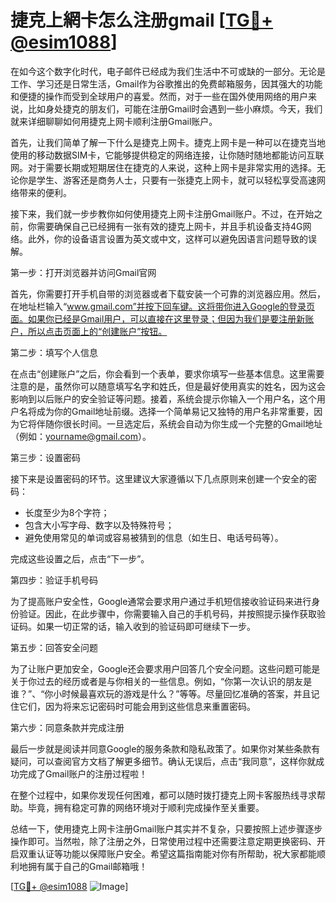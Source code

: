 # 捷克上網卡怎么注册gmail [[TG💪+ @esim1088](https://t.me/s/esim1088)]

在如今这个数字化时代，电子邮件已经成为我们生活中不可或缺的一部分。无论是工作、学习还是日常生活，Gmail作为谷歌推出的免费邮箱服务，因其强大的功能和便捷的操作而受到全球用户的喜爱。然而，对于一些在国外使用网络的用户来说，比如身处捷克的朋友们，可能在注册Gmail时会遇到一些小麻烦。今天，我们就来详细聊聊如何用捷克上网卡顺利注册Gmail账户。

首先，让我们简单了解一下什么是捷克上网卡。捷克上网卡是一种可以在捷克当地使用的移动数据SIM卡，它能够提供稳定的网络连接，让你随时随地都能访问互联网。对于需要长期或短期居住在捷克的人来说，这种上网卡是非常实用的选择。无论你是学生、游客还是商务人士，只要有一张捷克上网卡，就可以轻松享受高速网络带来的便利。

接下来，我们就一步步教你如何使用捷克上网卡注册Gmail账户。不过，在开始之前，你需要确保自己已经拥有一张有效的捷克上网卡，并且手机设备支持4G网络。此外，你的设备语言设置为英文或中文，这样可以避免因语言问题导致的误解。

第一步：打开浏览器并访问Gmail官网

首先，你需要打开手机自带的浏览器或者下载安装一个可靠的浏览器应用。然后，在地址栏输入“www.gmail.com”并按下回车键。这将带你进入Google的登录页面。如果你已经是Gmail用户，可以直接在这里登录；但因为我们是要注册新账户，所以点击页面上的“创建账户”按钮。

第二步：填写个人信息

在点击“创建账户”之后，你会看到一个表单，要求你填写一些基本信息。这里需要注意的是，虽然你可以随意填写名字和姓氏，但是最好使用真实的姓名，因为这会影响到以后账户的安全验证等问题。接着，系统会提示你输入一个用户名，这个用户名将成为你的Gmail地址前缀。选择一个简单易记又独特的用户名非常重要，因为它将伴随你很长时间。一旦选定后，系统会自动为你生成一个完整的Gmail地址（例如：yourname@gmail.com）。

第三步：设置密码

接下来是设置密码的环节。这里建议大家遵循以下几点原则来创建一个安全的密码：
- 长度至少为8个字符；
- 包含大小写字母、数字以及特殊符号；
- 避免使用常见的单词或容易被猜到的信息（如生日、电话号码等）。

完成这些设置之后，点击“下一步”。

第四步：验证手机号码

为了提高账户安全性，Google通常会要求用户通过手机短信接收验证码来进行身份验证。因此，在此步骤中，你需要输入自己的手机号码，并按照提示操作获取验证码。如果一切正常的话，输入收到的验证码即可继续下一步。

第五步：回答安全问题

为了让账户更加安全，Google还会要求用户回答几个安全问题。这些问题可能是关于你过去的经历或者是与你相关的一些信息。例如，“你第一次认识的朋友是谁？”、“你小时候最喜欢玩的游戏是什么？”等等。尽量回忆准确的答案，并且记住它们，因为将来忘记密码时可能会用到这些信息来重置密码。

第六步：同意条款并完成注册

最后一步就是阅读并同意Google的服务条款和隐私政策了。如果你对某些条款有疑问，可以查阅官方文档了解更多细节。确认无误后，点击“我同意”，这样你就成功完成了Gmail账户的注册过程啦！

在整个过程中，如果你发现任何困难，都可以随时拨打捷克上网卡客服热线寻求帮助。毕竟，拥有稳定可靠的网络环境对于顺利完成操作至关重要。

总结一下，使用捷克上网卡注册Gmail账户其实并不复杂，只要按照上述步骤逐步操作即可。当然啦，除了注册之外，日常使用过程中还需要注意定期更换密码、开启双重认证等功能以保障账户安全。希望这篇指南能对你有所帮助，祝大家都能顺利地拥有属于自己的Gmail邮箱哦！

[[TG💪+ @esim1088](https://t.me/s/esim1088) ![Image](https://i.postimg.cc/4NQfJmqS/Snipaste-2025-05-13-00-14-12.png)]